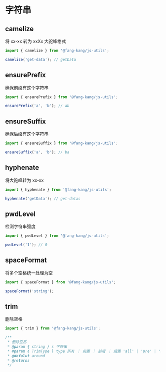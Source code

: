 # 字符串

## camelize

将 xx-xx 转为 xxXx 大驼峰格式

```typescript
import { camelize } from '@fang-kang/js-utils';

camelize('get-data'); // getData
```

## ensurePrefix

确保前缀有这个字符串

```typescript
import { ensurePrefix } from '@fang-kang/js-utils';

ensurePrefix('a', 'b'); // ab
```

## ensureSuffix

确保后缀有这个字符串

```typescript
import { ensureSuffix } from '@fang-kang/js-utils';

ensureSuffix('a', 'b'); // ba
```

## hyphenate

将大驼峰转为 xx-xx

```typescript
import { hyphenate } from '@fang-kang/js-utils';

hyphenate('getData'); // get-datas
```

## pwdLevel

检测字符串强度

```typescript
import { pwdLevel } from '@fang-kang/js-utils';

pwdLevel('1'); // 0
```

## spaceFormat

将多个空格统一处理为空

```typescript
import { spaceFormat } from '@fang-kang/js-utils';

spaceFormat('string');
```

## trim

删除空格

```typescript
import { trim } from '@fang-kang/js-utils';

/**
 * 删除空格
 * @param { string } s 字符串
 * @param { TrimType } type 所有 ｜ 前置 ｜ 前后 ｜ 后置 'all' | 'pre' | 'around' | 'post'
 * @defalut around
 * @returns
 */
```
